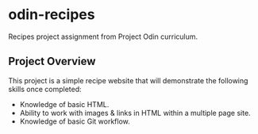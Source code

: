 # odin-recipes

Recipes project assignment from Project Odin curriculum.

## Project Overview

This project is a simple recipe website that will demonstrate the following skills once completed:

- Knowledge of basic HTML.
- Ability to work with images & links in HTML within a multiple page site.
- Knowledge of basic Git workflow.
